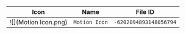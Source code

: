 | Icon | Name | File ID |
| ---  | ---  | ---     |
| ![](Motion Icon.png) | `Motion Icon` | `-6202094893148056794` |
